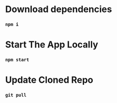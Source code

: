 # Download dependencies

### `npm i`

# Start The App Locally

### `npm start`

# Update Cloned Repo

### ` git pull `

